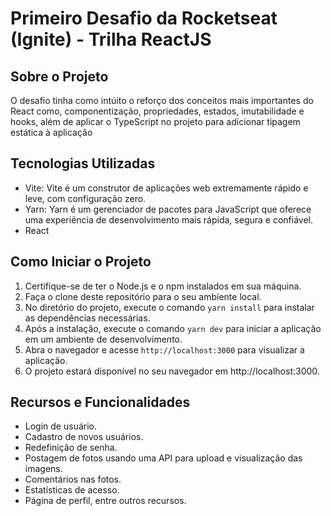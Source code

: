 # Primeiro Desafio da Rocketseat (Ignite) - Trilha ReactJS

## Sobre o Projeto

O desafio tinha como intúito o reforço dos conceitos mais importantes do React como, componentização, propriedades, estados, imutabilidade e hooks, além de aplicar o TypeScript no projeto para adicionar tipagem estática à aplicação

## Tecnologias Utilizadas

- Vite: Vite é um construtor de aplicações web extremamente rápido e leve, com configuração zero.
- Yarn: Yarn é um gerenciador de pacotes para JavaScript que oferece uma experiência de desenvolvimento mais rápida, segura e confiável.
- React

## Como Iniciar o Projeto

1. Certifique-se de ter o Node.js e o npm instalados em sua máquina.
2. Faça o clone deste repositório para o seu ambiente local.
3. No diretório do projeto, execute o comando `yarn install` para instalar as dependências necessárias.
4. Após a instalação, execute o comando `yarn dev` para iniciar a aplicação em um ambiente de desenvolvimento.
5. Abra o navegador e acesse `http://localhost:3000` para visualizar a aplicação.
5. O projeto estará disponível no seu navegador em http://localhost:3000.

## Recursos e Funcionalidades

- Login de usuário.
- Cadastro de novos usuários.
- Redefinição de senha.
- Postagem de fotos usando uma API para upload e visualização das imagens.
- Comentários nas fotos.
- Estatísticas de acesso.
- Página de perfil, entre outros recursos.
